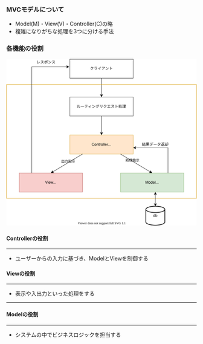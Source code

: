 ### MVCモデルについて
- Model(M)・View(V)・Controller(C)の略
- 複雑になりがちな処理を3つに分ける手法

### 各機能の役割
![mvcImage](./mvc_model_img.svg)

#### Controllerの役割
***
- ユーザーからの入力に基づき、ModelとViewを制御する

#### Viewの役割
***
- 表示や入出力といった処理をする
****
#### Modelの役割
***
- システムの中でビジネスロジックを担当する